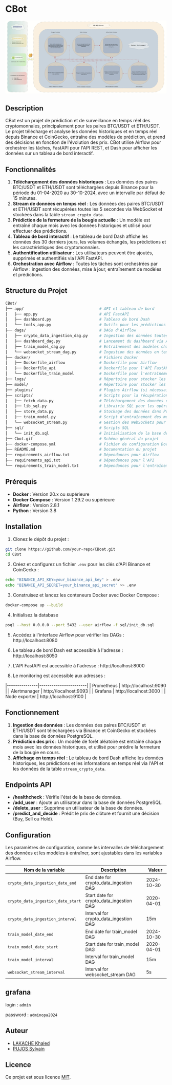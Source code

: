 # CBot

![CBot Workflow](./Cbot.gif)

## Description
CBot est un projet de prédiction et de surveillance en temps réel des cryptomonnaies, principalement pour les paires BTC/USDT et ETH/USDT. Le projet télécharge et analyse les données historiques et en temps réel depuis Binance et CoinGecko, entraîne des modèles de prédiction, et prend des décisions en fonction de l'évolution des prix. CBot utilise Airflow pour orchestrer les tâches, FastAPI pour l'API REST, et Dash pour afficher les données sur un tableau de bord interactif.

## Fonctionnalités
1. **Téléchargement des données historiques** : Les données des paires BTC/USDT et ETH/USDT sont téléchargées depuis Binance pour la période du 01-04-2020 au 30-10-2024, avec un intervalle par défaut de 15 minutes.
2. **Stream de données en temps réel** : Les données des paires BTC/USDT et ETH/USDT sont récupérées toutes les 5 secondes via WebSocket et stockées dans la table `stream_crypto_data`.
3. **Prédiction de la fermeture de la bougie actuelle** : Un modèle est entraîné chaque mois avec les données historiques et utilisé pour effectuer des prédictions.
4. **Tableau de bord interactif** : Le tableau de bord Dash affiche les données des 30 derniers jours, les volumes échangés, les prédictions et les caractéristiques des cryptomonnaies.
5. **Authentification utilisateur** : Les utilisateurs peuvent être ajoutés, supprimés et authentifiés via l'API FastAPI.
6. **Orchestration avec Airflow** : Toutes les tâches sont orchestrées par Airflow : ingestion des données, mise à jour, entraînement de modèles et prédictions.

## Structure du Projet

```bash
CBot/
├── app/                                 # API et tableau de bord
│   ├── app.py                           # API FastAPI
│   ├── dashboard.py                     # Tableau de bord Dash
│   └── tools_app.py                     # Outils pour les prédictions et décisions
├── dags/                                # DAGs d'Airflow
│   ├── crypto_data_ingestion_dag.py     # Ingestion des données toutes les 15 minutes
│   ├── dashboard_dag.py                 # Lancement du dashboard via Airflow
│   ├── train_model_dag.py               # Entraînement des modèles chaque mois
│   └── websocket_stream_dag.py          # Ingestion des données en temps réel
├── docker/                              # Fichiers Docker
│   ├── Dockerfile_airflow               # Dockerfile pour Airflow
│   ├── Dockerfile_api                   # Dockerfile pour l'API FastAPI
│   └── Dockerfile_train_model           # Dockerfile pour l'entraînement des modèles
├── logs/                                # Répertoire pour stocker les logs d'Airflow
├── model/                               # Répertoire pour stocker les modèles entraînés (.pkl)
├── plugins/                             # Plugins Airflow (si nécessaires)
├── scripts/                             # Scripts pour la récupération et le stockage des données
│   ├── fetch_data.py                    # Téléchargement des données de CoinGecko et Binance
│   ├── lib_sql.py                       # Librairie SQL pour les opérations sur la base de données
│   ├── store_data.py                    # Stockage des données dans PostgreSQL
│   ├── train_model.py                   # Script d'entraînement des modèles
│   └── websocket_stream.py              # Gestion des WebSockets pour les données en temps réel
├── sql/                                 # Scripts SQL
│   └── init_db.sql                      # Initialisation de la base de données
├── Cbot.gif                             # Schéma général du projet
├── docker-compose.yml                   # Fichier de configuration Docker Compose
├── README.md                            # Documentation du projet
├── requirements_airflow.txt             # Dépendances pour Airflow
├── requirements_api.txt                 # Dépendances pour l'API
└── requirements_train_model.txt         # Dépendances pour l'entraînement des modèles

```

## Prérequis

- **Docker** : Version 20.x ou supérieure
- **Docker Compose** : Version 1.29.2 ou supérieure
- **Airflow** : Version 2.8.1
- **Python** : Version 3.8

## Installation

1. Clonez le dépôt du projet :
```bash
git clone https://github.com/your-repo/CBoat.git
cd CBot
```

2. Créez et configurez un fichier `.env` pour les clés d'API Binance et CoinGecko :
```bash
echo "BINANCE_API_KEY=your_binance_api_key" > .env
echo "BINANCE_API_SECRET=your_binance_api_secret" >> .env
```

3. Construisez et lancez les conteneurs Docker avec Docker Compose :
```bash
docker-compose up --build
```

4. Initialisez la database
```bash
psql --host 0.0.0.0 --port 5432 --user airflow -f sql/init_db.sql
```

5. Accédez à l'interface Airflow pour vérifier les DAGs : 
    http://localhost:8080

6. Le tableau de bord Dash est accessible à l'adresse :
    http://localhost:8050

7. L'API FastAPI est accessible à l'adresse :
    http://localhost:8000

8. Le monitoring est accessible aux adresses :

|---------------|-----------------------|
| Prometheus    | http://localhost:9090 |
| Alertmanager  | http://localhost:9093 |
| Grafana       | http://localhost:3000 |
| Node exporter | http://localhost:9100 |

## Fonctionnement

1. **Ingestion des données** : Les données des paires BTC/USDT et ETH/USDT sont téléchargées via Binance et CoinGecko et stockées dans la base de données PostgreSQL.
2. **Prédiction des prix** : Un modèle de forêt aléatoire est entraîné chaque mois avec les données historiques, et utilisé pour prédire la fermeture de la bougie en cours.
3. **Affichage en temps réel** : Le tableau de bord Dash affiche les données historiques, les prédictions et les informations en temps réel via l'API et les données de la table `stream_crypto_data`.

## Endpoints API

- **/healthcheck** : Vérifie l'état de la base de données.
- **/add_user** : Ajoute un utilisateur dans la base de données PostgreSQL.
- **/delete_user** : Supprime un utilisateur de la base de données.
- **/predict_and_decide** : Prédit le prix de clôture et fournit une décision (Buy, Sell ou Hold).

## Configuration

Les paramètres de configuration, comme les intervalles de téléchargement des données et les modèles à entraîner, sont ajustables dans les variables Airflow.

| Nom de la variable                  | Description                                | Valeur         |
|-------------------------------------|--------------------------------------------|----------------|
| `crypto_data_ingestion_date_end`    | End date for crypto_data_ingestion DAG     | 2024-10-30     |
| `crypto_data_ingestion_date_start`  | Start date for crypto_data_ingestion DAG   | 2020-04-01     |
| `crypto_data_ingestion_interval`    | Interval for crypto_data_ingestion DAG     | 15m            |
| `train_model_date_end`              | End date for train_model DAG               | 2024-10-30     |
| `train_model_date_start`            | Start date for train_model DAG             | 2020-04-01     |
| `train_model_interval`              | Interval for train_model DAG               | 15m            |
| `websocket_stream_interval`         | Interval for websocket_stream DAG          | 5s             |

## grafana

login : `admin`

password : `adminopa2024`

## Auteur

- [LAKACHE Khaled](https://github.com/Klakache)
- [PUJOS Sylvain](https://github.com/Sylvain35410)

## Licence

Ce projet est sous licence [MIT](LICENSE).
